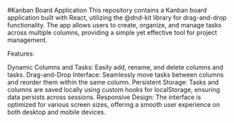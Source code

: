 #Kanban Board Application
This repository contains a Kanban board application built with React, utilizing the @dnd-kit library for drag-and-drop functionality. The app allows users to create, organize, and manage tasks across multiple columns, providing a simple yet effective tool for project management.

Features:

Dynamic Columns and Tasks: Easily add, rename, and delete columns and tasks.
Drag-and-Drop Interface: Seamlessly move tasks between columns and reorder them within the same column.
Persistent Storage: Tasks and columns are saved locally using custom hooks for localStorage, ensuring data persists across sessions.
Responsive Design: The interface is optimized for various screen sizes, offering a smooth user experience on both desktop and mobile devices.
